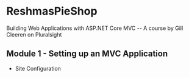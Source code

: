# ReshmasPieShop
Building Web Applications with ASP.NET Core MVC
-- A course by Gill Cleeren on Pluralsight

## Module 1 - Setting up an MVC Application
- Site Configuration

